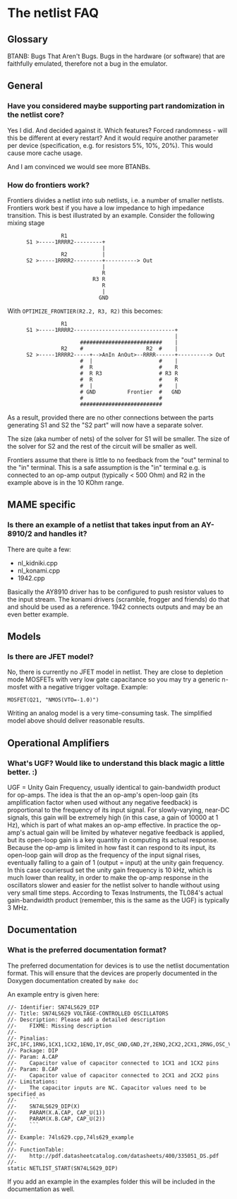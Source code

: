 # The netlist FAQ

## Glossary

BTANB: Bugs That Aren't Bugs. Bugs in the hardware (or software) that are 
faithfully emulated, therefore not a bug in the emulator.

## General

### Have you considered maybe supporting part randomization in the netlist core?

Yes I did. And decided against it. Which features? Forced randomness - will this
be different at every restart? And it would require another parameter per device
(specification, e.g. for resistors 5%, 10%, 20%). This would cause more cache
usage.

And I am convinced we would see more BTANBs.

### How do frontiers work?

Frontiers divides a netlist into sub netlists, i.e. a number of smaller netlists.
Frontiers work best if you have a low impedance to high impedance transition.
This is best illustrated by an example. Consider the following mixing stage

	                 R1
	      S1 >-----1RRRR2---------+
	                              |
	                 R2           |
	      S2 >-----1RRRR2---------+----------> Out
	                              |
	                              R
	                           R3 R
	                              R
	                              |
	                             GND

With `OPTIMIZE_FRONTIER(R2.2, R3, R2)` this becomes:

	                 R1
	      S1 >-----1RRRR2--------------------------------+
	                                                     |
	                       ##########################    |
	                 R2    #                    R2  #    |
	      S2 >-----1RRRR2-----+-->AnIn AnOut>--RRRR------+----------> Out
	                       #  |                     #    |
	                       #  R                     #    R
	                       #  R R3                  # R3 R
	                       #  R                     #    R
	                       #  |                     #    |
	                       # GND          Frontier  #   GND
	                       #                        #
	                       ##########################

As a result, provided there are no other connections between the parts
generating S1 and S2 the "S2 part" will now have a separate solver.

The size (aka number of nets) of the solver for S1 will be smaller.
The size of the solver for S2 and the rest of the circuit will be smaller
as well.

Frontiers assume that there is little to no feedback from the "out" terminal to the "in"
terminal. This is a safe assumption is the "in" terminal e.g. is connected to an
op-amp output (typically < 500 Ohm) and R2 in the example above is in the 10 KOhm range.

## MAME specific

### Is there an example of a netlist that takes input from an AY-8910/2 and handles it?

There are quite a few:

- nl_kidniki.cpp
- nl_konami.cpp
- 1942.cpp

Basically the AY8910 driver has to be configured to push resistor values to the
input stream. The konami drivers (scramble, frogger and friends) do that and
should be used as a reference. 1942 connects outputs and may be an even better example.

## Models

### Is there are JFET model?

No, there is currently no JFET model in netlist. They are close to depletion 
mode MOSFETs with very low gate capacitance so you may try a generic n-mosfet 
with a negative trigger voltage. Example:

	MOSFET(Q21, "NMOS(VTO=-1.0)")

Writing an analog model is a very time-consuming task. The simplified model above should
deliver reasonable results.

## Operational Amplifiers

### What's UGF? Would like to understand this black magic a little better. :)

UGF = Unity Gain Frequency, usually identical to gain-bandwidth product for
op-amps. The idea is that the an op-amp's open-loop gain (its amplification
factor when used without any negative feedback) is proportional to the
frequency of its input signal. For slowly-varying, near-DC signals, this gain
will be extremely high (in this case, a gain of 10000 at 1 Hz), which is part
of what makes an op-amp effective. In practice the op-amp's actual gain will
be limited by whatever negative feedback is applied, but its open-loop gain
is a key quantity in computing its actual response. Because the op-amp is
limited in how fast it can respond to its input, its open-loop gain will
drop as the frequency of the input signal rises, eventually falling to a
gain of 1 (output = input) at the unity gain frequency. In this case
couriersud set the unity gain frequency is 10 kHz, which is much lower than
reality, in order to make the op-amp response in the oscillators slower and
easier for the netlist solver to handle without using very small time steps.
According to Texas Instruments, the TL084's actual gain-bandwidth product
(remember, this is the same as the UGF) is typically 3 MHz.

## Documentation

### What is the preferred documentation format?

The preferred documentation for devices is to use the netlist documentation format.
This will ensure that the devices are properly documented in the Doxygen
documentation created by `make doc`

An example entry is given here:

	//- Identifier: SN74LS629_DIP
	//- Title: SN74LS629 VOLTAGE-CONTROLLED OSCILLATORS
	//- Description: Please add a detailed description
	//-    FIXME: Missing description
	//-
	//- Pinalias: 2FC,1FC,1RNG,1CX1,1CX2,1ENQ,1Y,OSC_GND,GND,2Y,2ENQ,2CX2,2CX1,2RNG,OSC_VCC,VCC
	//- Package: DIP
	//- Param: A.CAP
	//-    Capacitor value of capacitor connected to 1CX1 and 1CX2 pins
	//- Param: B.CAP
	//-    Capacitor value of capacitor connected to 2CX1 and 2CX2 pins
	//- Limitations:
	//-    The capacitor inputs are NC. Capacitor values need to be specified as
	//-    ```
	//-    SN74LS629_DIP(X)
	//-    PARAM(X.A.CAP, CAP_U(1))
	//-    PARAM(X.B.CAP, CAP_U(2))
	//-    ```
	//-
	//- Example: 74ls629.cpp,74ls629_example
	//-
	//- FunctionTable:
	//-    http://pdf.datasheetcatalog.com/datasheets/400/335051_DS.pdf
	//-
	static NETLIST_START(SN74LS629_DIP)

If you add an example in the examples folder this will be included in the 
documentation as well.

